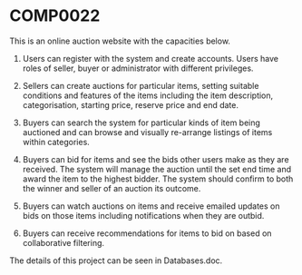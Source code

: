 # COMP0022
This is an online auction website with the capacities below.

1. Users can register with the system and create accounts.
   Users have roles of seller, buyer or administrator with different privileges.
   
2. Sellers can create auctions for particular items, setting suitable conditions and features of the items including the item description, categorisation, starting price, reserve price and end date.

3. Buyers can search the system for particular kinds of item being auctioned and can browse and visually re-arrange listings of items within categories.

4. Buyers can bid for items and see the bids other users make as they are received. The system will manage the auction until the set end time and award the item to the highest bidder. The system should confirm to both the winner and seller of an auction its outcome.

5. Buyers can watch auctions on items and receive emailed updates on bids on those items including notifications when they are outbid.

6. Buyers can receive recommendations for items to bid on based on collaborative filtering.


The details of this project can be seen in Databases.doc.
